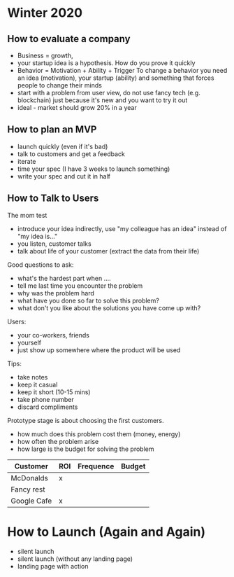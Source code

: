 # Winter 2020
## How to evaluate a company
* Business = growth,
* your startup idea is a hypothesis. How do you prove it quickly
* Behavior = Motivation + Ability + Trigger
  To change a behavior you need an idea (motivation), your startup (ability) and something that forces people to change their minds
* start with a problem from user view, do not use fancy tech (e.g. blockchain) just because it's new and you want to try it out
* ideal - market should grow 20% in a year

## How to plan an MVP
* launch quickly (even if it's bad)
* talk to customers and get a feedback
* iterate
* time your spec (I have 3 weeks to launch something)
* write your spec and cut it in half

## How to Talk to Users
 The mom test
 * introduce your idea indirectly, use "my colleague has an idea" instead of "my idea is..."
 * you listen, customer talks
 * talk about life of your customer (extract the data from their life)

 Good questions to ask:
 * what's the hardest part when ....
 * tell me last time you encounter the problem
 * why was the problem hard
 * what have you done so far to solve this problem?
 * what don't you like about the solutions you have come up with?

 Users:
 * your co-workers, friends
 * yourself
 * just show up somewhere where the product will be used

 Tips:
 * take notes
 * keep it casual
 * keep it short (10-15 mins)
 * take phone number
 * discard compliments

Prototype stage is about choosing the first customers.
* how much does this problem cost them (money, energy)
* how often the problem arise
* how large is the budget for solving the problem

| Customer | ROI| Frequence | Budget|
| ---      | ---| --        |--|
|McDonalds | x  |           |   |
|Fancy rest |   |           |    |
|Google Cafe |  x|           |    |

# How to Launch (Again and Again)
* silent launch
* silent launch (without any landing page)
* landing page with action
